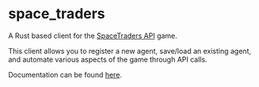 # space_traders

A Rust based client for the [SpaceTraders API](https://spacetraders.io/) game.

This client allows you to register a new agent, save/load an existing agent, and automate various aspects of the game through API calls.

Documentation can be found [here](https://aryan-regmi.github.io/space_traders/).
